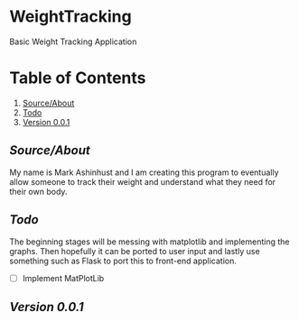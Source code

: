 # WeightTracking
Basic Weight Tracking Application


# **Table of Contents**

1. [Source/About](https://github.com/Markay12/WeightTracking#sourceabout)
2. [Todo](https://github.com/Markay12/WeightTracking#todo)
3. [Version 0.0.1](https://github.com/Markay12/WeightTracking#version-001)


## *Source/About*

My name is Mark Ashinhust and I am creating this program to eventually allow someone to track their weight and understand what they need for their own body. 

## *Todo*

The beginning stages will be messing with matplotlib and implementing the graphs. Then hopefully it can be ported to user input and lastly use something such as Flask to port this to front-end application.

- [ ] Implement MatPlotLib

## *Version 0.0.1*




